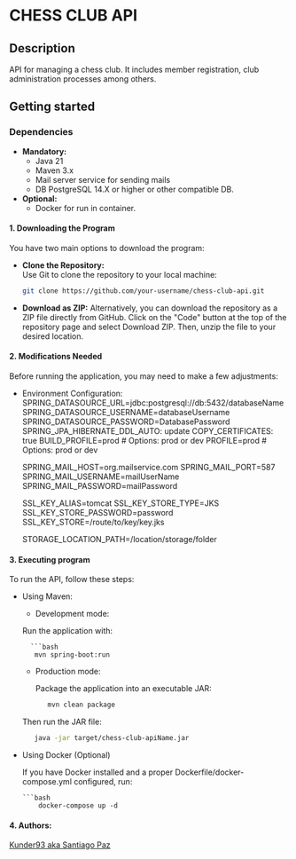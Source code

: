 <h1>CHESS CLUB API</h1>
<h2>Description</h2>
<p>API for managing a chess club. It includes member registration, club administration processes among others.</p>
<h2>Getting started</h2>
<h3>Dependencies</h3>

- **Mandatory:**
  - Java 21
  - Maven 3.x
  - Mail server service for sending mails
  - DB PostgreSQL 14.X or higher or other compatible DB.  
- **Optional:**  
  - Docker for run in container.

#### 1. Downloading the Program

You have two main options to download the program:

- **Clone the Repository:**  
  Use Git to clone the repository to your local machine:
  ```bash
  git clone https://github.com/your-username/chess-club-api.git

- **Download as ZIP:**
  Alternatively, you can download the repository as a ZIP file directly from GitHub.
Click on the "Code" button at the top of the repository page and select Download ZIP. Then, unzip the file to your desired location.

#### 2. Modifications Needed
Before running the application, you may need to make a few adjustments:

- Environment Configuration:  
  SPRING_DATASOURCE_URL=jdbc:postgresql://db:5432/databaseName
  SPRING_DATASOURCE_USERNAME=databaseUsername
  SPRING_DATASOURCE_PASSWORD=DatabasePassword
  SPRING_JPA_HIBERNATE_DDL_AUTO: update
  COPY_CERTIFICATES: true
  BUILD_PROFILE=prod     # Options: prod or dev
  PROFILE=prod          # Options: prod or dev

  SPRING_MAIL_HOST=org.mailservice.com
  SPRING_MAIL_PORT=587
  SPRING_MAIL_USERNAME=mailUserName
  SPRING_MAIL_PASSWORD=mailPassword

  SSL_KEY_ALIAS=tomcat
  SSL_KEY_STORE_TYPE=JKS
  SSL_KEY_STORE_PASSWORD=password
  SSL_KEY_STORE=/route/to/key/key.jks

  STORAGE_LOCATION_PATH=/location/storage/folder




#### 3. Executing program
To run the API, follow these steps:

- Using Maven:
  - Development mode:

  Run the application with:

        ```bash
         mvn spring-boot:run

  - Production mode:
 
    Package the application into an executable JAR:

     ```bash
        mvn clean package

   Then run the JAR file:


     ```bash
        java -jar target/chess-club-apiName.jar
     
- Using Docker (Optional)

   If you have Docker installed and a proper Dockerfile/docker-compose.yml configured, run:

      ```bash
          docker-compose up -d

#### 4. Authors:

[Kunder93 aka Santiago Paz](https://github.com/kunder93)


 
